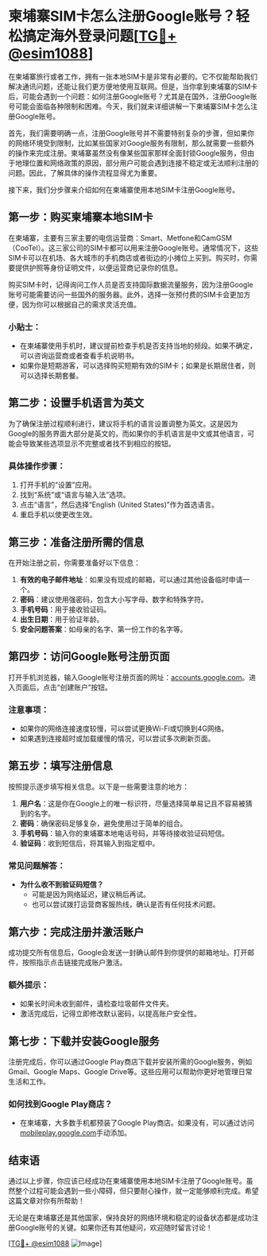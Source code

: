 # 柬埔寨SIM卡怎么注册Google账号？轻松搞定海外登录问题[[TG💪+ @esim1088](https://t.me/s/esim1088)]

在柬埔寨旅行或者工作，拥有一张本地SIM卡是非常有必要的。它不仅能帮助我们解决通讯问题，还能让我们更方便地使用互联网。但是，当你拿到柬埔寨的SIM卡后，可能会遇到一个问题：如何注册Google账号？尤其是在国外，注册Google账号可能会面临各种限制和困难。今天，我们就来详细讲解一下柬埔寨SIM卡怎么注册Google账号。

首先，我们需要明确一点，注册Google账号并不需要特别复杂的步骤，但如果你的网络环境受到限制，比如某些国家对Google服务有限制，那么就需要一些额外的操作来完成注册。柬埔寨虽然没有像某些国家那样全面封锁Google服务，但由于地理位置和网络政策的原因，部分用户可能会遇到连接不稳定或无法顺利注册的问题。因此，了解具体的操作流程显得尤为重要。

接下来，我们分步骤来介绍如何在柬埔寨使用本地SIM卡注册Google账号。

## 第一步：购买柬埔寨本地SIM卡

在柬埔寨，主要有三家主要的电信运营商：Smart、Metfone和CamGSM（CooTel）。这三家公司的SIM卡都可以用来注册Google账号。通常情况下，这些SIM卡可以在机场、各大城市的手机商店或者街边的小摊位上买到。购买时，你需要提供护照等身份证明文件，以便运营商记录你的信息。

购买SIM卡时，记得询问工作人员是否支持国际数据流量服务，因为注册Google账号可能需要访问一些国外的服务器。此外，选择一张预付费的SIM卡会更加方便，因为你可以根据自己的需求灵活充值。

### 小贴士：
- 在柬埔寨使用手机时，建议提前检查手机是否支持当地的频段。如果不确定，可以咨询运营商或者查看手机说明书。
- 如果你是短期游客，可以选择购买短期有效的SIM卡；如果是长期居住者，则可以选择长期套餐。

## 第二步：设置手机语言为英文

为了确保注册过程顺利进行，建议将手机的语言设置调整为英文。这是因为Google的服务界面大部分是英文的，而如果你的手机语言是中文或其他语言，可能会导致某些选项显示不完整或者找不到相应的按钮。

### 具体操作步骤：
1. 打开手机的“设置”应用。
2. 找到“系统”或“语言与输入法”选项。
3. 点击“语言”，然后选择“English (United States)”作为首选语言。
4. 重启手机以使更改生效。

## 第三步：准备注册所需的信息

在开始注册之前，你需要准备好以下信息：

1. **有效的电子邮件地址**：如果没有现成的邮箱，可以通过其他设备临时申请一个。
2. **密码**：建议使用强密码，包含大小写字母、数字和特殊字符。
3. **手机号码**：用于接收验证码。
4. **出生日期**：用于验证年龄。
5. **安全问题答案**：如母亲的名字、第一份工作的名字等。

## 第四步：访问Google账号注册页面

打开手机浏览器，输入Google账号注册页面的网址：[accounts.google.com](http://accounts.google.com)。进入页面后，点击“创建账户”按钮。

### 注意事项：
- 如果你的网络连接速度较慢，可以尝试更换Wi-Fi或切换到4G网络。
- 如果遇到连接超时或加载缓慢的情况，可以尝试多次刷新页面。

## 第五步：填写注册信息

按照提示逐步填写相关信息。以下是一些需要注意的地方：

1. **用户名**：这是你在Google上的唯一标识符，尽量选择简单易记且不容易被猜到的名字。
2. **密码**：确保密码足够复杂，避免使用过于简单的组合。
3. **手机号码**：输入你的柬埔寨本地电话号码，并等待接收验证码短信。
4. **验证码**：收到短信后，将其输入到指定框中。

### 常见问题解答：
- **为什么收不到验证码短信？**
  - 可能是因为网络延迟，建议稍后再试。
  - 也可以尝试拨打运营商客服热线，确认是否有任何技术问题。

## 第六步：完成注册并激活账户

成功提交所有信息后，Google会发送一封确认邮件到你提供的邮箱地址。打开邮件，按照指示点击链接完成账户激活。

### 额外提示：
- 如果长时间未收到邮件，请检查垃圾邮件文件夹。
- 激活完成后，记得立即修改默认密码，以提高账户安全性。

## 第七步：下载并安装Google服务

注册完成后，你可以通过Google Play商店下载并安装所需的Google服务，例如Gmail、Google Maps、Google Drive等。这些应用可以帮助你更好地管理日常生活和工作。

### 如何找到Google Play商店？
- 在柬埔寨，大多数手机都预装了Google Play商店。如果没有，可以通过访问[mobileplay.google.com](http://mobileplay.google.com)手动添加。

## 结束语

通过以上步骤，你应该已经成功在柬埔寨使用本地SIM卡注册了Google账号。虽然整个过程可能会遇到一些小障碍，但只要耐心操作，就一定能够顺利完成。希望这篇文章对你有所帮助！

无论是在柬埔寨还是其他国家，保持良好的网络环境和稳定的设备状态都是成功注册Google账号的关键。如果你还有其他疑问，欢迎随时留言讨论！

[[TG💪+ @esim1088](https://t.me/s/esim1088) ![Image](https://i.postimg.cc/4NQfJmqS/Snipaste-2025-05-13-00-14-12.png)]